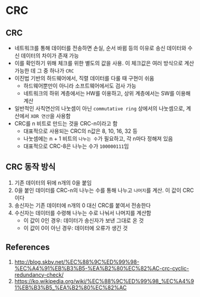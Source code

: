 # CRC

## CRC

- 네트워크를 통해 데이터를 전송하면 손실, 순서 바뀜 등의 이유로 송신 데이터와 수신 데이터의 차이가 존재 가능
- 이를 확인하기 위해 체크를 위한 별도의 값을 사용. 이 체크값은 여러 방식으로 계산 가능한 데 그 중 하나가 `CRC`
- 이진법 기반의 하드웨어에서, 직렬 데이터를 다룰 때 구현이 쉬움
  - 하드웨어뿐만이 아니라 소프트웨어에서도 검사 가능
  - 네트워크의 하위 계층에서는 HW를 이용하고, 상위 계층에서는 SW를 이용해 계산
- 일반적인 사칙연산의 나눗셈이 아닌 `commutative ring` 상에서의 나눗셈으로, 계산에서 `XOR 연산`을 사용함
- CRC를 n 비트로 만드는 것을 CRC-n이라고 함
  - 대표적으로 사용되는 CRC의 n값은 8, 10, 16, 32 등
  - 나눗셈에는 n + 1 비트의 `나누는 수`가 필요하고, 각 n마다 정해져 있음
  - 대표적으로 CRC-8은 나누는 수가 `100000111`임

## CRC 동작 방식

1. 기존 데이터의 뒤에 n개의 0을 붙임
2. 0을 붙인 데이터를 CRC-n의 나누는 수를 통해 나누고 `나머지`를 계산. 이 값이 CRC이다
3. 송신자는 기존 데이터에 n개의 0 대신 CRC를 붙여서 전송한다
4. 수신자는 데이터를 수령해 나누는 수로 나눠서 나머지를 계산함
   - 이 값이 0인 경우: 데이터가 송신자가 보낸 그대로 온 것
   - 이 값이 0이 아닌 경우: 데이터에 오류가 생긴 것

## References

1. http://blog.skby.net/%EC%88%9C%ED%99%98-%EC%A4%91%EB%B3%B5-%EA%B2%80%EC%82%AC-crc-cyclic-redundancy-check/
2. https://ko.wikipedia.org/wiki/%EC%88%9C%ED%99%98_%EC%A4%91%EB%B3%B5_%EA%B2%80%EC%82%AC
